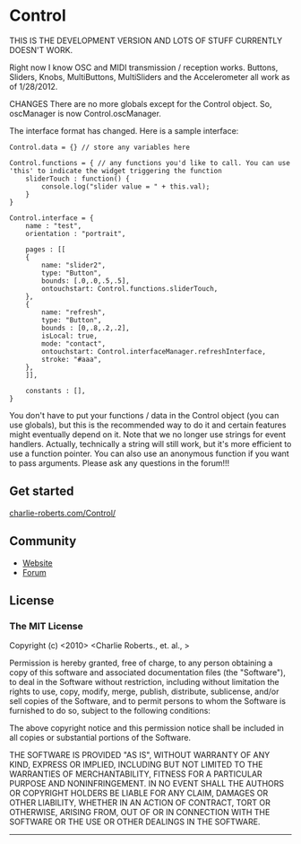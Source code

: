 
Control
========

THIS IS THE DEVELOPMENT VERSION AND LOTS OF STUFF CURRENTLY DOESN'T WORK.

Right now I know OSC and MIDI transmission / reception works. Buttons, Sliders, Knobs, MultiButtons, MultiSliders and the Accelerometer all work as of 1/28/2012. 

CHANGES
There are no more globals except for the Control object. So, oscManager is now Control.oscManager.

The interface format has changed. Here is a sample interface:

	Control.data = {} // store any variables here

	Control.functions = { // any functions you'd like to call. You can use 'this' to indicate the widget triggering the function
		sliderTouch : function() {
			console.log("slider value = " + this.val);
		}
	}

	Control.interface = {
		name : "test",
		orientation : "portrait",

		pages : [[
		{
			name: "slider2",
			type: "Button",
			bounds: [.0,.0,.5,.5],
			ontouchstart: Control.functions.sliderTouch,
		},
		{
		    name: "refresh",
		    type: "Button",
			bounds : [0,.8,.2,.2],
		    isLocal: true,
		    mode: "contact",
		    ontouchstart: Control.interfaceManager.refreshInterface,
		    stroke: "#aaa",
		},
		]],

		constants : [],
	}

You don't have to put your functions / data in the Control object (you can use globals), but this is the recommended way to do it and certain features might eventually depend on it. Note that we no longer use strings for event handlers. Actually, technically a string will still work, but it's more efficient to use a function pointer. You can also use an anonymous function if you want to pass arguments. Please ask any questions in the forum!!!

Get started
-----------

[charlie-roberts.com/Control/](http://www.charlie-roberts.com/Control)

Community
---------

- [Website](http://www.charlie-roberts.com/Control)
- [Forum](http://charlie-roberts.com/Control/?forum=control-2)
    
License
-------
### The MIT License

Copyright (c) <2010> <Charlie Roberts., et. al., >

 Permission is hereby granted, free of charge, to any person obtaining a copy
 of this software and associated documentation files (the "Software"), to deal
 in the Software without restriction, including without limitation the rights
 to use, copy, modify, merge, publish, distribute, sublicense, and/or sell
 copies of the Software, and to permit persons to whom the Software is
 furnished to do so, subject to the following conditions:

 The above copyright notice and this permission notice shall be included in
 all copies or substantial portions of the Software.

 THE SOFTWARE IS PROVIDED "AS IS", WITHOUT WARRANTY OF ANY KIND, EXPRESS OR
 IMPLIED, INCLUDING BUT NOT LIMITED TO THE WARRANTIES OF MERCHANTABILITY,
 FITNESS FOR A PARTICULAR PURPOSE AND NONINFRINGEMENT. IN NO EVENT SHALL THE
 AUTHORS OR COPYRIGHT HOLDERS BE LIABLE FOR ANY CLAIM, DAMAGES OR OTHER
 LIABILITY, WHETHER IN AN ACTION OF CONTRACT, TORT OR OTHERWISE, ARISING FROM,
 OUT OF OR IN CONNECTION WITH THE SOFTWARE OR THE USE OR OTHER DEALINGS IN
 THE SOFTWARE.

---
